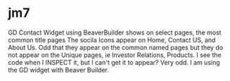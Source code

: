 # jm7
GD Contact Widget using BeaverBuilder shows on select pages, the most common title pages
The socila Icons appear on Home, Contact US, and About Us.  Odd that they appear on the common named pages but they do not appear on the Unique pages, ie Investor Relations, Products.  I see the code when I INSPECT it, but I can't get it to appear?  Very odd.  I am using the GD widget with Beaver Builder.

